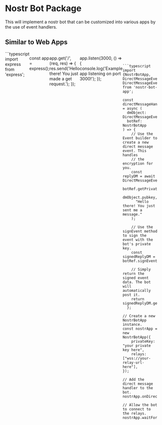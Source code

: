 # Nostr Bot Package

This will implement a nostr bot that can be customized into various apps by the use
of event handlers.

## Similar to Web Apps

<div style="display: flex; flex-direction: row;">
```typescript
import express from 'express';

const app = express();

app.get('/', (req, res) => {
res.send('Hello there! You just made a get request.');
});

app.listen(3000, () => {
console.log('Example app listening on port 3000!');
});

````


```typescript
import {NostrBotApp, DirectMessageEvent, DirectMessageEventBuilder} from 'nostr-bot-app';

const directMessageHandler = async (
  dmObject: DirectMessageEvent,
  botRef: NostrBotApp
) => {
    // Use the Event builder to create a new direct message event. This handles
    // the encryption for you.
    const replyDM = await DirectMessageEventBuilder.createDirectMessageEvent(
      botRef.getPrivateKey(),
      dmObject.pubkey,
      "Hello there! You just sent me a message."
    );

    // Use the signEvent method to sign the event with the bot's private key.
    const signedReplyDM = botRef.signEvent(replyDM);

    // Simply return the signed event data. The bot will automatically post it.
    return signedReplyDM.getSignedEventData();
  };

// Create a new NostrBotApp instance.
const nostrApp = new NostrBotApp({
    privateKey: "your private key here",
    relays: ["wss://your-relay-url-here"],
});

// Add the direct message handler to the bot.
nostrApp.onDirectMessageEvent(directMessageHandler);

// Allow the bot to connect to the relays.
nostrApp.waitForConnections()
````

</div>
